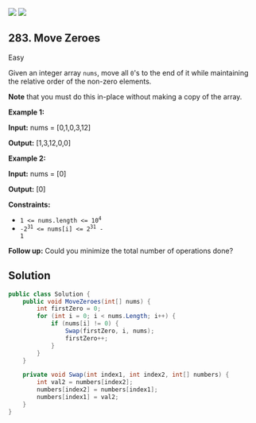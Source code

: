 [![](https://img.shields.io/github/stars/LeetCode-in-Net/LeetCode-in-Net?label=Stars&style=flat-square)](https://github.com/LeetCode-in-Net/LeetCode-in-Net)
[![](https://img.shields.io/github/forks/LeetCode-in-Net/LeetCode-in-Net?label=Fork%20me%20on%20GitHub%20&style=flat-square)](https://github.com/LeetCode-in-Net/LeetCode-in-Net/fork)

## 283\. Move Zeroes

Easy

Given an integer array `nums`, move all `0`'s to the end of it while maintaining the relative order of the non-zero elements.

**Note** that you must do this in-place without making a copy of the array.

**Example 1:**

**Input:** nums = [0,1,0,3,12]

**Output:** [1,3,12,0,0] 

**Example 2:**

**Input:** nums = [0]

**Output:** [0] 

**Constraints:**

*   <code>1 <= nums.length <= 10<sup>4</sup></code>
*   <code>-2<sup>31</sup> <= nums[i] <= 2<sup>31</sup> - 1</code>

**Follow up:** Could you minimize the total number of operations done?

## Solution

```csharp
public class Solution {
    public void MoveZeroes(int[] nums) {
        int firstZero = 0;
        for (int i = 0; i < nums.Length; i++) {
            if (nums[i] != 0) {
                Swap(firstZero, i, nums);
                firstZero++;
            }
        }
    }

    private void Swap(int index1, int index2, int[] numbers) {
        int val2 = numbers[index2];
        numbers[index2] = numbers[index1];
        numbers[index1] = val2;
    }
}
```